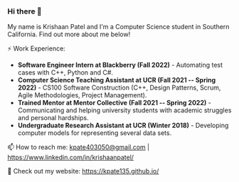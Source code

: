 ### Hi there 👋

My name is Krishaan Patel and I'm a Computer Science student in Southern California. Find out more about me below!

⚡ Work Experience:
- **Software Engineer Intern at Blackberry (Fall 2022)** - Automating test cases with C++, Python and C#.
- **Computer Science Teaching Assistant at UCR (Fall 2021 -- Spring 2022)** - CS100 Software Construction (C++, Design Patterns, Scrum, Agile Methodologies, Project Management).
- **Trained Mentor at Mentor Collective (Fall 2021 -- Spring 2022)** - Communicating and helping university students with academic struggles and personal hardships.
- **Undergraduate Research Assistant at UCR (Winter 2018)** - Developing computer models for representing several data sets.


📫 How to reach me: kpate403050@gmail.com | https://www.linkedin.com/in/krishaanpatel/

💬 Check out my website: https://kpate135.github.io/

